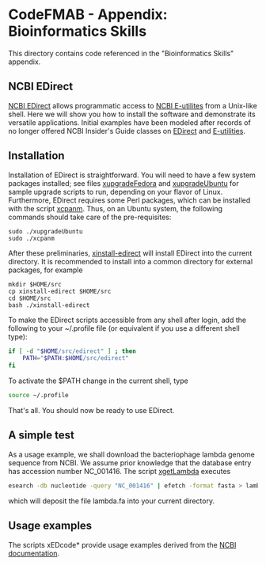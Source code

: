 # CodeFMAB - Appendix: Bioinformatics Skills
This directory contains code referenced in the "Bioinformatics Skills" appendix.

## NCBI EDirect
[NCBI EDirect](https://www.ncbi.nlm.nih.gov/books/NBK179288/) allows programmatic access to [NCBI E-utilites](https://www.ncbi.nlm.nih.gov/books/NBK25501/) from a Unix-like shell.
Here we will show you how to install the software and demonstrate its versatile applications.
Initial examples have been modeled after records of no longer offered NCBI Insider's Guide classes on [EDirect](https://dataguide.nlm.nih.gov/edirect/overview.html) and [E-utilities](https://dataguide.nlm.nih.gov/eutilities/what_is_eutilities.html).

## Installation
Installation of EDirect is straightforward.
You will need to have a few system packages installed; see files [xupgradeFedora](./xupgradeFedora) and [xupgradeUbuntu](./xupgradeUbuntu) for sample upgrade scripts to run, depending on your flavor of Linux.
Furthermore, EDirect requires some Perl packages, which can be installed with the script [xcpanm](./xcpanm).
Thus, on an Ubuntu system, the following commands should take care of the pre-requisites:

```
sudo ./xupgradeUbuntu
sudo ./xcpanm
```

After these preliminaries, [xinstall-edirect](./xinstall-edirect) will install EDirect into the current directory.
It is recommended to install into a common directory for external packages, for example

```
mkdir $HOME/src
cp xinstall-edirect $HOME/src
cd $HOME/src
bash ./xinstall-edirect
```

To make the EDirect scripts accessible from any shell after login, add the following to your ~/.profile file (or equivalent if you use a different shell type):

```bash
if [ -d "$HOME/src/edirect" ] ; then
    PATH="$PATH:$HOME/src/edirect"
fi
```

To activate the $PATH change in the current shell, type

```bash
source ~/.profile
```

That's all.
You should now be ready to use EDirect.

## A simple test
As a usage example, we shall download the bacteriophage lambda genome sequence from NCBI.
We assume prior knowledge that the database entry has accession number NC_001416.
The script [xgetLambda](./xgetLambda) executes

```bash
esearch -db nucleotide -query "NC_001416" | efetch -format fasta > lambda.fa
```

which will deposit the file lambda.fa into your current directory.


## Usage examples
The scripts xEDcode* provide usage examples derived from the [NCBI documentation](https://dataguide.nlm.nih.gov/classes/intro/samplecode.html).
